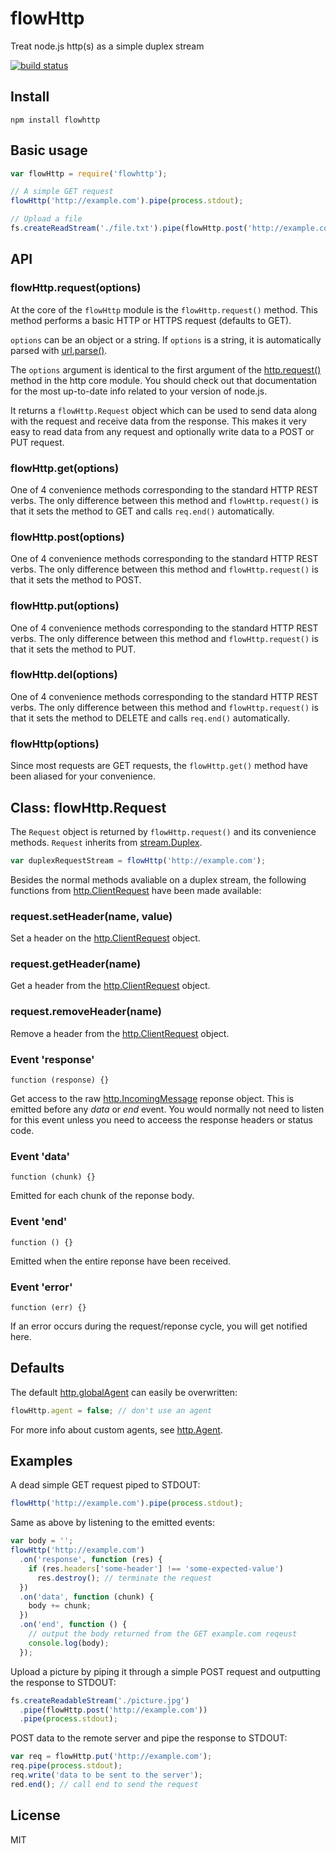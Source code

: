 # flowHttp

Treat node.js http(s) as a simple duplex stream

[![build
status](https://secure.travis-ci.org/watson/flowhttp.png)](http://travis-ci.org/watson/flowhttp)

## Install

```
npm install flowhttp
```

## Basic usage

```javascript
var flowHttp = require('flowhttp');

// A simple GET request
flowHttp('http://example.com').pipe(process.stdout);

// Upload a file
fs.createReadStream('./file.txt').pipe(flowHttp.post('http://example.com/upload'));
```

## API

### flowHttp.request(options)

At the core of the `flowHttp` module is the `flowHttp.request()` method.
This method performs a basic HTTP or HTTPS request (defaults to GET).

`options` can be an object or a string. If `options` is a string, it is
automatically parsed with
[url.parse()](http://nodejs.org/api/url.html#url_url_parse_urlstr_parsequerystring_slashesdenotehost).

The `options` argument is identical to the first argument of the
[http.request()](http://nodejs.org/api/http.html#http_http_request_options_callback)
method in the http core module. You should check out that documentation
for the most up-to-date info related to your version of node.js.

It returns a `flowHttp.Request` object which can be used to send data
along with the request and receive data from the response. This makes it
very easy to read data from any request and optionally write data to a
POST or PUT request.

### flowHttp.get(options)

One of 4 convenience methods corresponding to the standard HTTP REST
verbs. The only difference between this method and `flowHttp.request()`
is that it sets the method to GET and calls `req.end()` automatically.

### flowHttp.post(options)

One of 4 convenience methods corresponding to the standard HTTP REST
verbs. The only difference between this method and `flowHttp.request()`
is that it sets the method to POST.

### flowHttp.put(options)

One of 4 convenience methods corresponding to the standard HTTP REST
verbs. The only difference between this method and `flowHttp.request()`
is that it sets the method to PUT.

### flowHttp.del(options)

One of 4 convenience methods corresponding to the standard HTTP REST
verbs. The only difference between this method and `flowHttp.request()`
is that it sets the method to DELETE and calls `req.end()`
automatically.

### flowHttp(options)

Since most requests are GET requests, the `flowHttp.get()` method have
been aliased for your convenience.

## Class: flowHttp.Request

The `Request` object is returned by `flowHttp.request()` and its
convenience methods. `Request` inherits from
[stream.Duplex](http://nodejs.org/api/stream.html#stream_class_stream_duplex_1).

```javascript
var duplexRequestStream = flowHttp('http://example.com');
```

Besides the normal methods avaliable on a duplex stream, the following
functions from
[http.ClientRequest](http://nodejs.org/api/http.html#http_class_http_clientrequest)
have been made available:

### request.setHeader(name, value)

Set a header on the
[http.ClientRequest](http://nodejs.org/api/http.html#http_class_http_clientrequest)
object.

### request.getHeader(name)

Get a header from the
[http.ClientRequest](http://nodejs.org/api/http.html#http_class_http_clientrequest)
object.

### request.removeHeader(name)

Remove a header from the
[http.ClientRequest](http://nodejs.org/api/http.html#http_class_http_clientrequest)
object.

### Event 'response'

`function (response) {}`

Get access to the raw [http.IncomingMessage](http://nodejs.org/api/http.html#http_http_incomingmessage) reponse object. This is emitted before any *data* or *end* event. You would normally not need to listen for this event unless you need to acceess the response headers or status code.

### Event 'data'

`function (chunk) {}`

Emitted for each chunk of the reponse body.

### Event 'end'

`function () {}`

Emitted when the entire reponse have been received.

### Event 'error'

`function (err) {}`

If an error occurs during the request/reponse cycle, you will get notified here.

## Defaults

The default
[http.globalAgent](http://nodejs.org/api/http.html#http_http_globalagent)
can easily be overwritten:

```javascript
flowHttp.agent = false; // don't use an agent
```

For more info about custom agents, see
[http.Agent](http://nodejs.org/api/http.html#http_class_http_agent).

## Examples

A dead simple GET request piped to STDOUT:

```javascript
flowHttp('http://example.com').pipe(process.stdout);
```

Same as above by listening to the emitted events:

```javascript
var body = '';
flowHttp('http://example.com')
  .on('response', function (res) {
    if (res.headers['some-header'] !== 'some-expected-value')
      res.destroy(); // terminate the request
  })
  .on('data', function (chunk) {
    body += chunk;
  })
  .on('end', function () {
    // output the body returned from the GET example.com reqeust
    console.log(body);
  });
```

Upload a picture by piping it through a simple POST request and outputting the 
response to STDOUT:

```javascript
fs.createReadableStream('./picture.jpg')
  .pipe(flowHttp.post('http://example.com'))
  .pipe(process.stdout);
```

POST data to the remote server and pipe the response to STDOUT:

```javascript
var req = flowHttp.put('http://example.com');
req.pipe(process.stdout);
req.write('data to be sent to the server');
red.end(); // call end to send the request
```

## License

MIT
